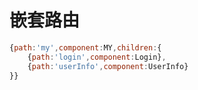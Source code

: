 # 嵌套路由

```javascript
{path:'my',component:MY,children:{
    {path:'login',component:Login},
    {path:'userInfo',component:UserInfo}
}}
```

